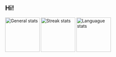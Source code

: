 ## Hi!

<div>
  <img height=111 align=center src="https://github-readme-stats.vercel.app/api?username=IX-0&theme=dark&hide_border=true&count_private=true" alt="General stats">
  <img height=111 align=center src="https://github-readme-streak-stats.herokuapp.com/?user=IX-0&theme=dark&hide_border=true" alt="Streak stats"> 
  <img height=111 align=center src="https://github-readme-stats.vercel.app/api/top-langs/?username=IX-0&theme=dark&show_icons=true&hide_border=true&layout=compact&count_private=true" alt="Languague stats">
</div>

## 
